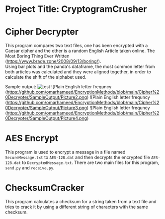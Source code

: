 # Project Title: CryptogramCrusher

# Cipher Decrypter
This program compares two text files, one has been encrypted with a Caesar cipher 
and the other is a random English Article taken online. 
The Most Boring Thing Ever Written (https://www.brade.zone/2008/09/13/boring/).  
Using bar plots and the panda's dataframe, the most common letter from both articles 
was calculated and they were aligned together, in order to calculate the shift of 
the alphabet used.

Sample output:
![test](https://github.com/omarhameed/EncryptionMethods/blob/main/Cipher%20Decrypter/SampleOutput/Picture1.png?raw=true)
![Plain English letter frequncy (https://github.com/omarhameed/EncryptionMethods/blob/main/Cipher%20Decrypter/SampleOutput/Picture2.png)
![Plain English letter frequncy (https://github.com/omarhameed/EncryptionMethods/blob/main/Cipher%20Decrypter/SampleOutput/Picture3.png)
![Plain English letter frequncy (https://github.com/omarhameed/EncryptionMethods/blob/main/Cipher%20Decrypter/SampleOutput/Picture4.png)


# AES Encrypt
This program is used to encrypt a message in a file named `SecureMessage.txt` 
to `AES-128.dat` and then decrypts the encrypted file `AES-128.dat` to 
`DecryptedMessage.txt`. There are two main files for this program, `send.py` 
and `receive.py`.

# ChecksumCracker
This program calculates a checksum for a string taken from a text file and 
tries to crack it by using a different string of characters with the same checksum.

